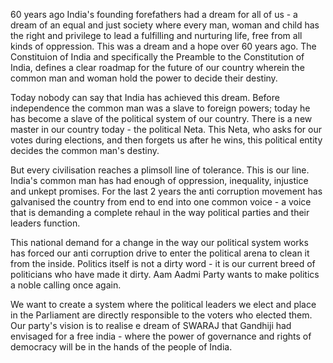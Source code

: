 60 years ago India's founding forefathers had a dream for all of us - a dream of an equal and just society where every man, woman and child has the right and privilege to lead a fulfilling and nurturing life, free from all kinds of oppression. This was a dream and a hope over 60 years ago. The Constituion of India and specifically the Preamble to the Constitution of India, defines a clear roadmap for the future of our country wherein the common man and woman hold the power to decide their destiny.

Today nobody can say that India has achieved this dream. Before independence the common man was a slave to foreign powers; today he has become a slave of the political system of our country. There is a new master in our country today - the political Neta. This Neta, who asks for our votes during elections, and then forgets us after he wins, this political entity decides the common man's destiny.

But every civilisation reaches a plimsoll line of tolerance. This is our line. India's common man has had enough of oppression, inequality, injustice and unkept promises. For the last 2 years the anti corruption movement has galvanised the country from end to end into one common voice - a voice that is demanding a complete rehaul in the way political parties and their leaders function.

This national demand for a change in the way our political system works has forced our anti corruption drive to enter the political arena to clean it from the inside. Politics itself is not a dirty word - it is our current breed of politicians who have made it dirty. Aam Aadmi Party wants to make politics a noble calling once again.

We want to create a system where the political leaders we elect and place in the Parliament are directly responsible to the voters who elected them. Our party's vision is to realise e dream of SWARAJ that Gandhiji had envisaged for a free india - where the power of governance and rights of democracy will be in the hands of the people of India.